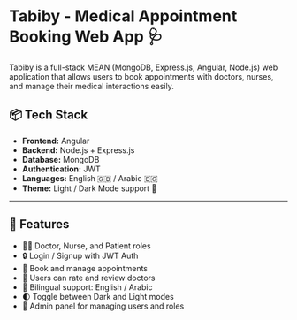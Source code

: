# Tabiby - Medical Appointment Booking Web App 🩺

Tabiby is a full-stack MEAN (MongoDB, Express.js, Angular, Node.js) web application that allows users to book appointments with doctors, nurses, and manage their medical interactions easily.

## 📦 Tech Stack

- **Frontend:** Angular
- **Backend:** Node.js + Express.js
- **Database:** MongoDB
- **Authentication:** JWT
- **Languages:** English 🇬🇧 / Arabic 🇪🇬
- **Theme:** Light / Dark Mode support 🌙

---

## 🚀 Features

- 👨‍⚕️ Doctor, Nurse, and Patient roles
- 🔒 Login / Signup with JWT Auth
- 📅 Book and manage appointments
- 💬 Users can rate and review doctors
- 🔁 Bilingual support: English / Arabic
- 🌓 Toggle between Dark and Light modes
- 🎯 Admin panel for managing users and roles

